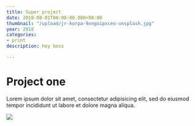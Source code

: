 ```yaml
---
title: Super project
date: 2018-08-01T00:00:00.000+00:00
thumbnail: "/upload/jr-korpa-9xngoipxceo-unsplash.jpg"
year: 2018
categories:
- print
description: hey boss

---
```

# Project one

Lorem ipsum dolor sit amet, consectetur adipisicing elit, sed do eiusmod tempor incididunt ut labore et dolore magna aliqua.

![](/upload/jr-korpa-9xngoipxceo-unsplash.jpg)